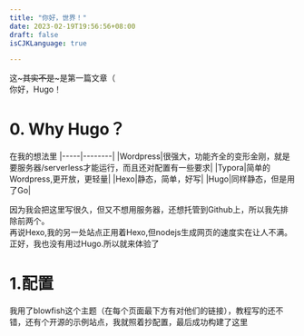 ```yaml
---
title: "你好，世界！"
date: 2023-02-19T19:56:56+08:00
draft: false
isCJKLanguage: true

---
```


这~~~其实不是~~~是第一篇文章（  
你好，Hugo！

# 0. Why Hugo？
在我的想法里
|-----|--------|
|Wordpress|很强大，功能齐全的变形金刚，就是要服务器/serverless才能运行，而且还对配置有一些要求|
|Typora|简单的Wordpress,更开放，更轻量|
|Hexo|静态，简单，好写|
|Hugo|同样静态，但是用了Go|

因为我会把这里写很久，但又不想用服务器，还想托管到Github上，所以我先排除前两个。  
再说Hexo,我的另一处站点正用着Hexo,但nodejs生成网页的速度实在让人不满。  
正好，我也没有用过Hugo.所以就来体验了

# 1.配置
我用了blowfish这个主题（在每个页面最下方有对他们的链接），教程写的还不错，还有个开源的示例站点，我就照着抄配置，最后成功构建了这里